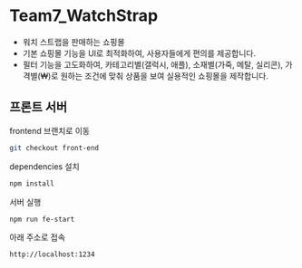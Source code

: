 # Team7_WatchStrap
- 워치 스트랩을 판매하는 쇼핑몰
- 기본 쇼핑몰 기능을 UI로 최적화하여, 사용자들에게 편의를 제공합니다.
- 필터 기능을 고도화하여, 카테고리별(갤럭시, 애플), 소재별(가죽, 메탈, 실리콘), 가격별(₩)로 원하는 조건에 맞춰 상품을 보여 실용적인 쇼핑몰을 제작합니다.

 
## 프론트 서버 

frontend 브랜치로 이동

~~~bash  
git checkout front-end
~~~

dependencies 설치

~~~bash  
npm install
~~~

서버 실행

~~~bash  
npm run fe-start
~~~  

아래 주소로 접속

~~~bash  
http://localhost:1234
~~~  


